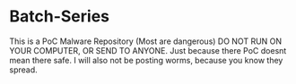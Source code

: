 # Batch-Series
This is a PoC Malware Repository (Most are dangerous)
DO NOT RUN ON YOUR COMPUTER, OR SEND TO ANYONE.
Just because there PoC doesnt mean there safe.
I will also not be posting worms, because you know they spread.
